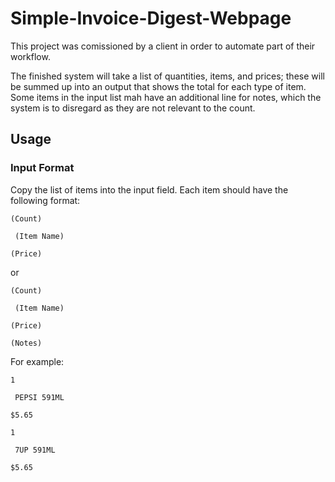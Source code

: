 
# Simple-Invoice-Digest-Webpage
This project was comissioned by a client in order to automate part of their workflow.

The finished system will take a list of quantities, items, and prices; these will be summed up into an output that shows the total for each type of item. Some items in the input list mah have an additional line for notes, which the system is to disregard as they are not relevant to the count.

## Usage
### Input Format
Copy the list of items into the input field. Each item should have the following format:
```
(Count)

 (Item Name)

(Price)

```
or
```
(Count)

 (Item Name)

(Price)

(Notes)

```

For example:
```
1

 PEPSI 591ML

$5.65

1

 7UP 591ML

$5.65

```


